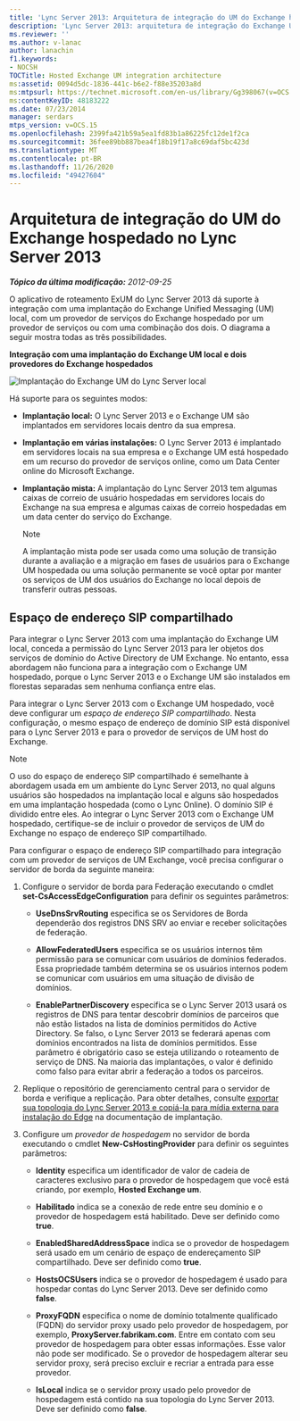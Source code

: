 ```yaml
---
title: 'Lync Server 2013: Arquitetura de integração do UM do Exchange hospedado'
description: 'Lync Server 2013: arquitetura de integração do Exchange UM hospedada.'
ms.reviewer: ''
ms.author: v-lanac
author: lanachin
f1.keywords:
- NOCSH
TOCTitle: Hosted Exchange UM integration architecture
ms:assetid: 0094d5dc-1836-441c-b6e2-f88e35203a8d
ms:mtpsurl: https://technet.microsoft.com/en-us/library/Gg398067(v=OCS.15)
ms:contentKeyID: 48183222
ms.date: 07/23/2014
manager: serdars
mtps_version: v=OCS.15
ms.openlocfilehash: 2399fa421b59a5ea1fd83b1a86225fc12de1f2ca
ms.sourcegitcommit: 36fee89bb887bea4f18b19f17a8c69daf5bc423d
ms.translationtype: MT
ms.contentlocale: pt-BR
ms.lasthandoff: 11/26/2020
ms.locfileid: "49427604"
---
```

# <a name="hosted-exchange-um-integration-architecture-in-lync-server-2013"></a>Arquitetura de integração do UM do Exchange hospedado no Lync Server 2013

<div data-xmlns="http://www.w3.org/1999/xhtml">

<div class="topic" data-xmlns="http://www.w3.org/1999/xhtml" data-msxsl="urn:schemas-microsoft-com:xslt" data-cs="https://msdn.microsoft.com/">

<div data-asp="https://msdn2.microsoft.com/asp">



</div>

<div id="mainSection">

<div id="mainBody">

<span> </span>

_**Tópico da última modificação:** 2012-09-25_

O aplicativo de roteamento ExUM do Lync Server 2013 dá suporte à integração com uma implantação do Exchange Unified Messaging (UM) local, com um provedor de serviços do Exchange hospedado por um provedor de serviços ou com uma combinação dos dois. O diagrama a seguir mostra todas as três possibilidades.

**Integração com uma implantação do Exchange UM local e dois provedores do Exchange hospedados**

![Implantação do Exchange UM do Lync Server local](images/Gg398821.d6498eb9-87ee-40f3-8ecd-852f91546590(OCS.15).jpg "Implantação do Exchange UM do Lync Server local")

Há suporte para os seguintes modos:

  - **Implantação local:** O Lync Server 2013 e o Exchange UM são implantados em servidores locais dentro da sua empresa.

  - **Implantação em várias instalações:** O Lync Server 2013 é implantado em servidores locais na sua empresa e o Exchange UM está hospedado em um recurso do provedor de serviços online, como um Data Center online do Microsoft Exchange.

  - **Implantação mista:** A implantação do Lync Server 2013 tem algumas caixas de correio de usuário hospedadas em servidores locais do Exchange na sua empresa e algumas caixas de correio hospedadas em um data center do serviço do Exchange.
    
    <div>
    

    > [!NOTE]  
    > A implantação mista pode ser usada como uma solução de transição durante a avaliação e a migração em fases de usuários para o Exchange UM hospedada ou uma solução permanente se você optar por manter os serviços de UM dos usuários do Exchange no local depois de transferir outras pessoas.

    
    </div>

<div>

## <a name="shared-sip-address-space"></a>Espaço de endereço SIP compartilhado

Para integrar o Lync Server 2013 com uma implantação do Exchange UM local, conceda a permissão do Lync Server 2013 para ler objetos dos serviços de domínio do Active Directory de UM Exchange. No entanto, essa abordagem não funciona para a integração com o Exchange UM hospedado, porque o Lync Server 2013 e o Exchange UM são instalados em florestas separadas sem nenhuma confiança entre elas.

Para integrar o Lync Server 2013 com o Exchange UM hospedado, você deve configurar um *espaço de endereço SIP compartilhado*. Nesta configuração, o mesmo espaço de endereço de domínio SIP está disponível para o Lync Server 2013 e para o provedor de serviços de UM host do Exchange.

<div>


> [!NOTE]  
> O uso do espaço de endereço SIP compartilhado é semelhante à abordagem usada em um ambiente do Lync Server 2013, no qual alguns usuários são hospedados na implantação local e alguns são hospedados em uma implantação hospedada (como o Lync Online). O domínio SIP é dividido entre eles. Ao integrar o Lync Server 2013 com o Exchange UM hospedado, certifique-se de incluir o provedor de serviços de UM do Exchange no espaço de endereço SIP compartilhado.



</div>

Para configurar o espaço de endereço SIP compartilhado para integração com um provedor de serviços de UM Exchange, você precisa configurar o servidor de borda da seguinte maneira:

1.  Configure o servidor de borda para Federação executando o cmdlet **set-CsAccessEdgeConfiguration** para definir os seguintes parâmetros:
    
      - **UseDnsSrvRouting** especifica se os Servidores de Borda dependerão dos registros DNS SRV ao enviar e receber solicitações de federação.
    
      - **AllowFederatedUsers** especifica se os usuários internos têm permissão para se comunicar com usuários de domínios federados. Essa propriedade também determina se os usuários internos podem se comunicar com usuários em uma situação de divisão de domínios.
    
      - **EnablePartnerDiscovery** especifica se o Lync Server 2013 usará os registros de DNS para tentar descobrir domínios de parceiros que não estão listados na lista de domínios permitidos do Active Directory. Se falso, o Lync Server 2013 se federará apenas com domínios encontrados na lista de domínios permitidos. Esse parâmetro é obrigatório caso se esteja utilizando o roteamento de serviço de DNS. Na maioria das implantações, o valor é definido como falso para evitar abrir a federação a todos os parceiros.

2.  Replique o repositório de gerenciamento central para o servidor de borda e verifique a replicação. Para obter detalhes, consulte [exportar sua topologia do Lync Server 2013 e copiá-la para mídia externa para instalação do Edge](lync-server-2013-export-your-topology-and-copy-it-to-external-media-for-edge-installation.md) na documentação de implantação.

3.  Configure um *provedor de hospedagem* no servidor de borda executando o cmdlet **New-CsHostingProvider** para definir os seguintes parâmetros:
    
      - **Identity** especifica um identificador de valor de cadeia de caracteres exclusivo para o provedor de hospedagem que você está criando, por exemplo, **Hosted Exchange um**.
    
      - **Habilitado** indica se a conexão de rede entre seu domínio e o provedor de hospedagem está habilitado. Deve ser definido como **true**.
    
      - **EnabledSharedAddressSpace** indica se o provedor de hospedagem será usado em um cenário de espaço de endereçamento SIP compartilhado. Deve ser definido como **true**.
    
      - **HostsOCSUsers** indica se o provedor de hospedagem é usado para hospedar contas do Lync Server 2013. Deve ser definido como **false**.
    
      - **ProxyFQDN** especifica o nome de domínio totalmente qualificado (FQDN) do servidor proxy usado pelo provedor de hospedagem, por exemplo, **ProxyServer.fabrikam.com**. Entre em contato com seu provedor de hospedagem para obter essas informações. Esse valor não pode ser modificado. Se o provedor de hospedagem alterar seu servidor proxy, será preciso excluir e recriar a entrada para esse provedor.
    
      - **IsLocal** indica se o servidor proxy usado pelo provedor de hospedagem está contido na sua topologia do Lync Server 2013. Deve ser definido como **false**.

</div>

</div>

<span> </span>

</div>

</div>

</div>

